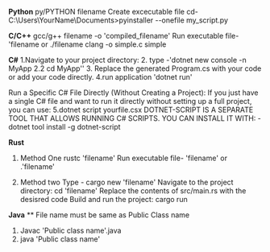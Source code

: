 **Python**
py/PYTHON filename
Create excecutable file cd-C:\Users\YourName\Documents>pyinstaller --onefile my_script.py

**C/C++**
gcc/g++ filename -o 'compiled_filename' 
Run executable file- 'filename or ./filename
clang -o simple.c simple

**C#**
1.Navigate to your project directory:
2. type -'dotnet new console -n MyApp
2.2 cd MyApp''
3. Replace the generated Program.cs with your code or add your code directly.
4.run application 'dotnet run'

Run a Specific C# File Directly (Without Creating a Project): If you just have a single C# file and want to run it directly without setting up a full project, you can use:
5.dotnet script yourfile.csx
DOTNET-SCRIPT IS A SEPARATE TOOL THAT ALLOWS RUNNING C# SCRIPTS. YOU CAN INSTALL IT WITH:
-dotnet tool install -g dotnet-script

**Rust**
1. Method One
rustc 'filename'
Run executable file- 'filename' or .\'filename'

2. Method two
Type - cargo new 'filename'
Navigate to the project directory: cd 'filename'
Replace the contents of src/main.rs with the desisred code
Build and run the project: cargo run

**Java**
** File name must be same as Public Class name
1. Javac 'Public class name'.java
2. java  'Public class name'

